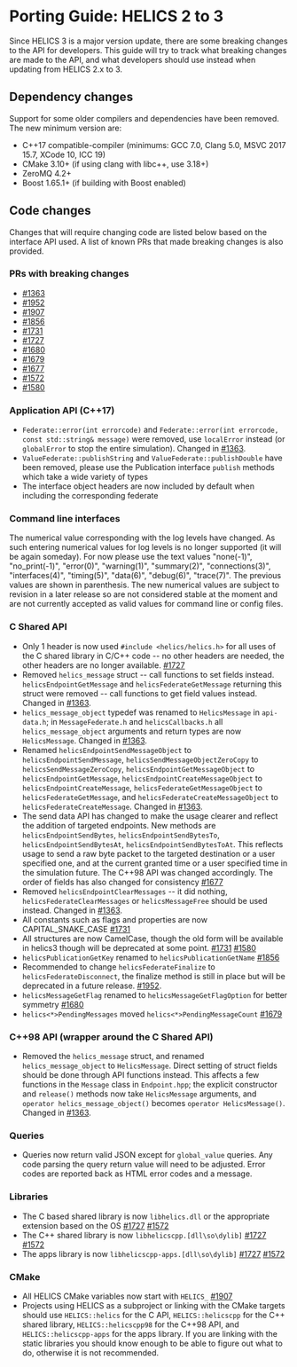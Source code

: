 # Porting Guide: HELICS 2 to 3

Since HELICS 3 is a major version update, there are some breaking changes to the API for developers.
This guide will try to track what breaking changes are made to the API, and what developers should use
instead when updating from HELICS 2.x to 3.

## Dependency changes

Support for some older compilers and dependencies have been removed. The new minimum version are:

- C++17 compatible-compiler (minimums: GCC 7.0, Clang 5.0, MSVC 2017 15.7, XCode 10, ICC 19)
- CMake 3.10+ (if using clang with libc++, use 3.18+)
- ZeroMQ 4.2+
- Boost 1.65.1+ (if building with Boost enabled)

## Code changes

Changes that will require changing code are listed below based on the interface API used.
A list of known PRs that made breaking changes is also provided.

### PRs with breaking changes

- [#1363][1]
- [#1952][2]
- [#1907][3]
- [#1856][4]
- [#1731][5]
- [#1727][6]
- [#1680][7]
- [#1679][8]
- [#1677][9]
- [#1572][10]
- [#1580][11]

### Application API (C++17)

- `Federate::error(int errorcode)` and `Federate::error(int errorcode, const std::string& message)` were removed, use `localError` instead (or `globalError` to stop the entire simulation). Changed in [#1363][1].
- `ValueFederate::publishString` and `ValueFederate::publishDouble` have been removed, please use the Publication interface `publish` methods which take a wide variety of types
- The interface object headers are now included by default when including the corresponding federate

### Command line interfaces

The numerical value corresponding with the log levels have changed. As such entering numerical values for log levels is no longer supported (it will be again someday). For now please use the text values "none(-1)", "no_print(-1)", "error(0)", "warning(1)", "summary(2)", "connections(3)", "interfaces(4)", "timing(5)", "data(6)", "debug(6)", "trace(7)". The previous values are shown in parenthesis. The new numerical values are subject to revision in a later release so are not considered stable at the moment and are not currently accepted as valid values for command line or config files.

### C Shared API

- Only 1 header is now used `#include <helics/helics.h>` for all uses of the C shared library in C/C++ code -- no other headers are needed, the other headers are no longer available. [#1727][6]
- Removed `helics_message` struct -- call functions to set fields instead. `helicsEndpointGetMessage` and `helicsFederateGetMessage` returning this struct were removed -- call functions to get field values instead. Changed in [#1363][1].
- `helics_message_object` typedef was renamed to `HelicsMessage` in `api-data.h`; in `MessageFederate.h` and `helicsCallbacks.h` all `helics_message_object` arguments and return types are now `HelicsMessage`. Changed in [#1363][1].
- Renamed `helicsEndpointSendMessageObject` to `helicsEndpointSendMessage`, `helicsSendMessageObjectZeroCopy` to `helicsSendMessageZeroCopy`, `helicsEndpointGetMessageObject` to `helicsEndpointGetMessage`, `helicsEndpointCreateMessageObject` to `helicsEndpointCreateMessage`, `helicsFederateGetMessageObject` to `helicsFederateGetMessage`, and `helicsFederateCreateMessageObject` to `helicsFederateCreateMessage`. Changed in [#1363][1].
- The send data API has changed to make the usage clearer and reflect the addition of targeted endpoints. New methods are `helicsEndpointSendBytes`, `helicsEndpointSendBytesTo`, `helicsEndpointSendBytesAt`, `helicsEndpointSendBytesToAt`. This reflects usage to send a raw byte packet to the targeted destination or a user specified one, and at the current granted time or a user specified time in the simulation future. The C++98 API was changed accordingly. The order of fields has also changed for consistency [#1677][9]
- Removed `helicsEndpointClearMessages` -- it did nothing, `helicsFederateClearMessages` or `helicsMessageFree` should be used instead. Changed in [#1363][1].
- All constants such as flags and properties are now CAPITAL_SNAKE_CASE [#1731][5]
- All structures are now CamelCase, though the old form will be available in helics3 though will be deprecated at some point. [#1731][5] [#1580][11]
- `helicsPublicationGetKey` renamed to `helicsPublicationGetName` [#1856][4]
- Recommended to change `helicsFederateFinalize` to `helicsFederateDisconnect`, the finalize method is still in place but will be deprecated in a future release. [#1952][2].
- `helicsMessageGetFlag` renamed to `helicsMessageGetFlagOption` for better symmetry [#1680][7]
- `helics<*>PendingMessages` moved `helics<*>PendingMessageCount` [#1679][8]

### C++98 API (wrapper around the C Shared API)

- Removed the `helics_message` struct, and renamed `helics_message_object` to `HelicsMessage`. Direct setting of struct fields should be done through API functions instead. This affects a few functions in the `Message` class in `Endpoint.hpp`; the explicit constructor and `release()` methods now take `HelicsMessage` arguments, and `operator helics_message_object()` becomes `operator HelicsMessage()`. Changed in [#1363][1].

### Queries

- Queries now return valid JSON except for `global_value` queries. Any code parsing the query return value will need to be adjusted. Error codes are reported back as HTML error codes and a message.

### Libraries

- The C based shared library is now `libhelics.dll` or the appropriate extension based on the OS [#1727][6] [#1572][10]
- The C++ shared library is now `libhelicscpp.[dll\so\dylib]` [#1727][6] [#1572][10]
- The apps library is now `libhelicscpp-apps.[dll\so\dylib]` [#1727][6] [#1572][10]

### CMake

- All HELICS CMake variables now start with `HELICS_` [#1907][3]
- Projects using HELICS as a subproject or linking with the CMake targets should use `HELICS::helics` for the C API, `HELICS::helicscpp` for the C++ shared library, `HELICS::helicscpp98` for the C++98 API, and `HELICS::helicscpp-apps` for the apps library. If you are linking with the static libraries you should know enough to be able to figure out what to do, otherwise it is not recommended.

[1]: https://github.com/GMLC-TDC/HELICS/pull/1363 "PR #1363"
[2]: https://github.com/GMLC-TDC/HELICS/pull/1952 "PR #1952"
[3]: https://github.com/GMLC-TDC/HELICS/pull/1907 "PR #1907"
[4]: https://github.com/GMLC-TDC/HELICS/pull/1856 "PR #1856"
[5]: https://github.com/GMLC-TDC/HELICS/pull/1731 "PR #1731"
[6]: https://github.com/GMLC-TDC/HELICS/pull/1727 "PR #1727"
[7]: https://github.com/GMLC-TDC/HELICS/pull/1680 "PR #1680"
[8]: https://github.com/GMLC-TDC/HELICS/pull/1679 "PR #1679"
[9]: https://github.com/GMLC-TDC/HELICS/pull/1677 "PR #1677"
[10]: https://github.com/GMLC-TDC/HELICS/pull/1572 "PR #1572"
[11]: https://github.com/GMLC-TDC/HELICS/pull/1580 "PR #1580"
